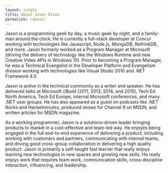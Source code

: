 ```yaml
---
layout: single
title: About Jason Olson
permalink: /about/
---
```


Jason is a programming geek by day, a music geek by night, and a family-man around the clock. He is currently a full-stack developer at Concur working with technologies like Javascript, Node.js, MongoDB, RethinkDB, and more. Jason formerly worked as a Program Manager at Microsoft (driving the delivery of technology like the Windows Runtime and new Creative Video APIs in Windows 10). Prior to becoming a Program Manager, he was a Technical Evangelist in the Developer Platform and Evangelism division working with technologies like Visual Studio 2010 and .NET Framework 4.0.

Jason is active in the technical community as a writer and speaker. He has delivered talks at Microsoft //Build (2011, 2013, 2014, and 2015), Tech Ed North America, Tech Ed Europe, internal Microsoft conferences, and many .NET user groups. He has also appeared as a guest on podcasts like .NET Rocks and Hanselminutes, produced shows for Channel 9 on MSDN, and written articles for MSDN magazine.

As a working programmer, Jason is a solutions-driven leader bringing products to market in a cost-effective and team-led way. He enjoyes being engaged in the full end-to-end experience of delivering a product, including working with customers and partners, communicating with internal teams, and driving good cross-group collaboration in delivering a high quality product. Jason is primarily a self-taught fast learner that really enjoys learning new technologies in new spaces and growing new skills. He really enjoys work that requires team work, communication skills, cross-discipline interaction, influencing, and leadership.
